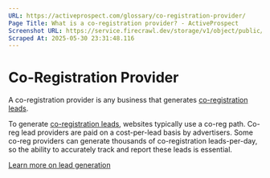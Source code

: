 ```yaml
---
URL: https://activeprospect.com/glossary/co-registration-provider/
Page Title: What is a co-registration provider? - ActiveProspect
Screenshot URL: https://service.firecrawl.dev/storage/v1/object/public/media/screenshot-5661de32-1b48-40bd-9908-254079e49bc5.png
Scraped At: 2025-05-30 23:31:48.116
---
```

# Co-Registration Provider

A co-registration provider is any business that generates [co-registration leads](https://activeprospect.com/glossary/what-is-a-co-registration-lead/).

To generate [co-registration leads](https://activeprospect.com/glossary/what-is-a-co-registration-lead/), websites typically use a co-reg path. Co-reg lead providers are paid on a cost-per-lead basis by advertisers. Some co-reg providers can generate thousands of co-registration leads-per-day, so the ability to accurately track and report these leads is essential.

[Learn more on lead generation](https://activeprospect.com/blog/welcome-to-lead-generation-101/)

